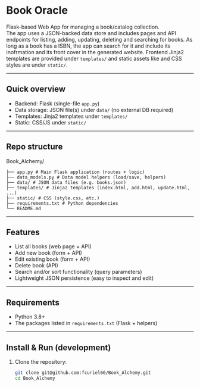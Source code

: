 # Book Oracle

Flask-based Web App for managing a book/catalog collection.  
The app uses a JSON-backed data store and includes pages and API endpoints for listing, adding, updating, deleting and searching for books. As long as a book has a ISBN, the app can search for it and include its inofrmation and its front cover in the generated website. Frontend Jinja2 templates are provided under `templates/` and static assets like and CSS styles are under `static/`.

---

## Quick overview

- Backend: Flask (single-file `app.py`)
- Data storage: JSON file(s) under `data/` (no external DB required)
- Templates: Jinja2 templates under `templates/`
- Static: CSS/JS under `static/`

---

## Repo structure

Book_Alchemy/
```
├── app.py # Main Flask application (routes + logic)
├── data_models.py # Data model helpers (load/save, helpers)
├── data/ # JSON data files (e.g. books.json)
├── templates/ # Jinja2 templates (index.html, add.html, update.html, ...)
├── static/ # CSS (style.css, etc.)
├── requirements.txt # Python dependencies
└── README.md
```
---

## Features

- List all books (web page + API)
- Add new book (form + API)
- Edit existing book (form + API)
- Delete book (API)
- Search and/or sort functionality (query parameters)
- Lightweight JSON persistence (easy to inspect and edit)

---

## Requirements

- Python 3.8+
- The packages listed in `requirements.txt` (Flask + helpers)

---

## Install & Run (development)

1. Clone the repository:
   ```bash
   git clone git@github.com:fcuriel66/Book_Alchemy.git
   cd Book_Alchemy
